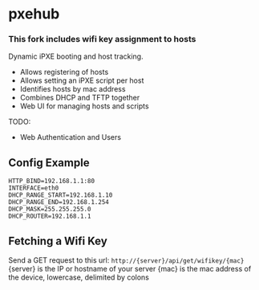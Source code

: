 # pxehub
### This fork includes wifi key assignment to hosts
Dynamic iPXE booting and host tracking.

* Allows registering of hosts
* Allows setting an iPXE script per host
* Identifies hosts by mac address
* Combines DHCP and TFTP together
* Web UI for managing hosts and scripts

TODO:
* Web Authentication and Users

## Config Example
```
HTTP_BIND=192.168.1.1:80
INTERFACE=eth0
DHCP_RANGE_START=192.168.1.10
DHCP_RANGE_END=192.168.1.254
DHCP_MASK=255.255.255.0
DHCP_ROUTER=192.168.1.1
```

## Fetching a Wifi Key
Send a GET request to this url:
`http://{server}/api/get/wifikey/{mac}`
{server} is the IP or hostname of your server
{mac} is the mac address of the device, lowercase, delimited by colons